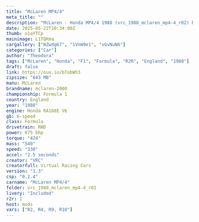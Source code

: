 ```yaml
---
title: "McLaren MP4/4"
meta_title: ""
description: "McLaren - Honda MP4/4 1988 (vrc_1988_mclaren_mp4-4_r02) by VRC"
date: 2025-05-22T10:34:00Z
thumb: o1aYTCp
mainimage: L1TQKma
cargallery: ["HZwdg67", "1VnW9e1", "vGvNuN6"]
categories: ["Car"]
author: "Theodora"
tags: ["McLaren", "Honda", "F1", "Formula", "R2R", "England", "1988"]
draft: false
link: https://ouo.io/bTobWh3
zipsize: "643 MB"
manu: McLaren
brandname: mclaren-2000
championship: Formula 1
country: England
year: "1988"
engine: Honda RA168E V6
gb: 6-speed
class: Formula
drivetrain: RWD
power: 675 bhp 
torque: "424"
mass: "540"
speed: "330"
accel: "2.5 seconds"
creator: "VRC"
creatorfull: Virtual Racing Cars
version: "1.3"
csp: "0.2.4"
carname: "McLaren MP4/4"
folder: vrc_1988_mclaren_mp4-4_r02
livery: "Included"
r2r: 1
host: mods
vars: ["R2, R4, R9, R10"]
---
```


